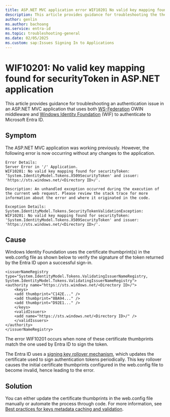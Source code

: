 ```yaml
---
title: ASP.NET MVC application error WIF10201 No valid key mapping found for securityToken
description: This article provides guidance for troubleshooting the the error "WIF10201- No valid key mapping found for securityToken".
author: genlin
ms.author: bachoang
ms.service: entra-id
ms.topic: troubleshooting-general
ms.date: 02/05/2025
ms.custom: sap:Issues Signing In to Applications
---
```


# WIF10201: No valid key mapping found for securityToken in ASP.NET application

This article provides guidance for troubleshooting an authentication issue in an ASP.NET MVC application that uses both [WS-Federation](https://github.com/Azure-Samples/active-directory-dotnet-webapp-wsfederation) OWIN middleware and [Windows Identity Foundation](../../../windows-server/user-profiles-and-logon/windows-identity-foundation.md) (WIF) to authenticate to Microsoft Entra ID.

## Symptom

The ASP.NET MVC application was working previously. However, the following error is now occurring without any changes to the application.

```
Error Details:
Server Error in '/' Application.
WIF10201: No valid key mapping found for securityToken: ‘System.IdentityModel.Tokens.X509SecurityToken' and issuer: 'https://sts.windows.net/<Directory ID>/'.

Description: An unhandled exception occurred during the execution of the current web request. Please review the stack trace for more information about the error and where it originated in the code.

Exception Details: System.IdentityModel.Tokens.SecurityTokenValidationException: WIF10201: No valid key mapping found for securityToken: 'System.IdentityModel.Tokens.X509SecurityToken' and issuer: 'https://sts.windows.net/<Directory ID>/'.
```

## Cause

Windows Identity Foundation uses the certificate thumbprint(s) in the web.config file as shown below to verify the signature of the token returned by the Entra ID upon a successful sign-in.

```web.config
<issuerNameRegistry type="System.IdentityModel.Tokens.ValidatingIssuerNameRegistry, 
System.IdentityModel.Tokens.ValidatingIssuerNameRegistry">
<authority name="https://sts.windows.net/<Directory ID>/">
    <keys>
    <add thumbprint="C142E..." />
    <add thumbprint="8BA94..." />
    <add thumbprint="D92E1..." />
    </keys>
    <validIssuers>
    <add name="https://sts.windows.net/<Directory ID>/" />
    </validIssuers>
</authority>
</issuerNameRegistry>
```

The error WIF10201 occurs when none of these certificate thumbprints match the one used by Entra ID to sign the token.

The Entra ID uses a [signing key rollover mechanism](/entra/identity-platform/signing-key-rollover), which updates the certificate used to sign authentication tokens periodically. This key rollover causes the initial certificate thumbprints configured in the web.config file to become invalid, hence leading to the error.

## Solution

You can either update the certificate thumbprints in the web.config file manually or automate the process through code. For more information, see [Best practices for keys metadata caching and validation](/entra/identity-platform/signing-key-rollover#best-practices-for-keys-metadata-caching-and-validation).
